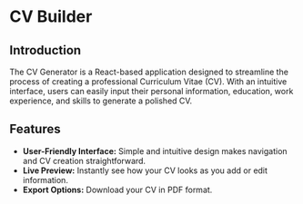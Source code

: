 # CV Builder

## Introduction
The CV Generator is a React-based application designed to streamline the process of creating a professional Curriculum Vitae (CV). With an intuitive interface, users can easily input their personal information, education, work experience, and skills to generate a polished CV.

## Features
- **User-Friendly Interface:** Simple and intuitive design makes navigation and CV creation straightforward.
- **Live Preview:** Instantly see how your CV looks as you add or edit information.
- **Export Options:** Download your CV in PDF format.
